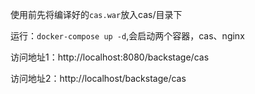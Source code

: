 
使用前先将编译好的`cas.war`放入cas/目录下


运行：`docker-compose up -d`,会启动两个容器，cas、nginx

访问地址1：http://localhost:8080/backstage/cas

访问地址2：http://localhost/backstage/cas



